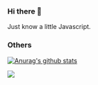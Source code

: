 ### Hi there 👋

Just know a little Javascript.

### Others

[![Anurag's github stats](https://github-readme-stats.vercel.app/api?username=shadowdreamer&theme=dracula&hide=commits)](https://github.com/anuraghazra/github-readme-stats)

<img src="https://visitor-badge.glitch.me/badge?page_id=shadowdreamer" />
